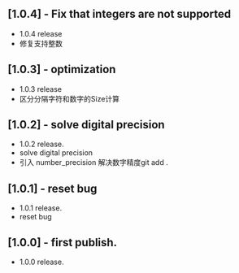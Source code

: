 
## [1.0.4] - Fix that integers are not supported
* 1.0.4 release
* 修复支持整数

## [1.0.3] - optimization
* 1.0.3 release
* 区分分隔字符和数字的Size计算

## [1.0.2] - solve digital precision
* 1.0.2 release. 
* solve digital precision
* 引入 number_precision 解决数字精度git add .

## [1.0.1] - reset bug
* 1.0.1 release. 
* reset bug

## [1.0.0] - first publish.
* 1.0.0 release.
